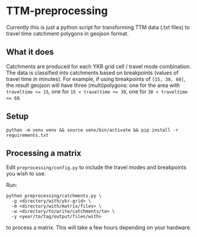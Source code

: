 # TTM-preprocessing
Currently this is just a python script for transforming TTM data (.txt files)
to travel time catchment polygons in geojson format.

## What it does
Catchments are produced for each YKR grid cell / travel mode combination.
The data is classified into catchments based on breakpoints (values of travel time in minutes).
For example, if using breakpoints of `[15, 30, 60]`, the result geojson will have three (multi)polygons:
one for the area with `traveltime <= 15`, one for `15 < traveltime <= 30`, one for `30 < traveltime <= 60`.

## Setup
```console
python -m venv venv && source venv/bin/activate && pip install -r requirements.txt
```
## Processing a matrix
Edit `preprocessing/config.py` to include the travel modes and breakpoints you wish to use.

Run:
```console
python preprocessing/catchments.py \
  -g <directory/with/ykr-grid> \
  -m <directory/with/matrix/files> \
  -w <directory/to/write/catchments/to> \
  -y <year/to/tag/output/files/with>
```
to process a matrix. This will take a few hours depending on your hardware.
